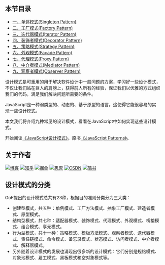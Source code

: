 ## 本节目录

* [一、单体模式(Singleton Pattern)](https://github.com/pingan8787/Leo-JavaScript/blob/master/Cute-JavaScript/Cute-Patterns/1.单体模式(Singleton).md)
* [二、工厂模式(Factory Pattern)](https://github.com/pingan8787/Leo-JavaScript/blob/master/Cute-JavaScript/Cute-Patterns/2.工厂模式(Factory).md)
* [三、迭代器模式(Iterator Pattern)](https://github.com/pingan8787/Leo-JavaScript/blob/master/Cute-JavaScript/Cute-Patterns/3.迭代器模式(Iterator).md)
* [四、装饰者模式(Decorator Pattern)](https://github.com/pingan8787/Leo-JavaScript/blob/master/Cute-JavaScript/Cute-Patterns/4.装饰者模式(Decorator).md)
* [五、策略模式(Strategy Pattern)](https://github.com/pingan8787/Leo-JavaScript/blob/master/Cute-JavaScript/Cute-Patterns/5.策略模式(Strategy).md)
* [六、外观模式(Façade Pattern)](https://github.com/pingan8787/Leo-JavaScript/blob/master/Cute-JavaScript/Cute-Patterns/6.外观模式(Facade).md)
* [七、代理模式(Proxy Pattern)](https://github.com/pingan8787/Leo-JavaScript/blob/master/Cute-JavaScript/Cute-Patterns/7.代理模式(Proxy).md)
* [八、中介者模式(Mediator Pattern)](https://github.com/pingan8787/Leo-JavaScript/blob/master/Cute-JavaScript/Cute-Patterns/8.中介者模式(Mediator).md)
* [九、观察者模式(Observer Pattern)](https://github.com/pingan8787/Leo-JavaScript/blob/master/Cute-JavaScript/Cute-Patterns/9.观察者模式(Observer).md)

设计模式是可重用的用于解决软件设计中一般问题的方案，学习好一些设计模式，不仅让我们站在巨人的肩膀上，获得前人所有的经验，保证我们以优雅的方式组织我们的代码，满足我们解决问题所需要的条件。

JavaScript是一种弱类型的、动态的、基于原型的语言，这使得它能很容易的实现一些设计模式。   

本文我们将介绍九种常见的设计模式，看看在JavaScript中如何实现这些设计模式。  


开始阅读[《JavaScript设计模式》](https://book.douban.com/subject/11506062/)，原书[《JavaScript Patterns》](https://book.douban.com/subject/5252901/)。   

## 关于作者
[![博客](http://images.pingan8787.com/icon_my1.png)](http://www.pingan8787.com)
[![知乎](http://images.pingan8787.com/icon_zhihu1.png)](https://zhuanlan.zhihu.com/cute-javascript)
[![掘金](http://images.pingan8787.com/icon_juejin2.png)](https://juejin.im/user/586fc337a22b9d0058807d53/posts)
[![思否](http://images.pingan8787.com/icon_sf1.png)](https://segmentfault.com/blog/pingan8787)
[![CSDN](http://images.pingan8787.com/icon_csdn1.png)](https://blog.csdn.net/qq_36380426)
[![简书](http://images.pingan8787.com/icon_jianshu1.png)](https://www.jianshu.com/u/2ec5d94afd60)

## 设计模式的分类
GoF提出的设计模式总共有23种，根据目的准则分类分为三大类：

* 创建型模式，共五种：单例模式、工厂方法模式、抽象工厂模式、建造者模式、原型模式。    
* 结构型模式，共七种：适配器模式、装饰模式、代理模式、外观模式、桥接模式、组合模式、享元模式。    
* 行为型模式，共十一种：策略模式、模板方法模式、观察者模式、迭代器模式、责任链模式、命令模式、备忘录模式、状态模式、访问者模式、中介者模式、解释器模式。    
* 另外随着设计模式的发展也涌现出很多新的设计模式：它们分别是规格模式、对象池模式、雇工模式、黑板模式和空对象模式等。    